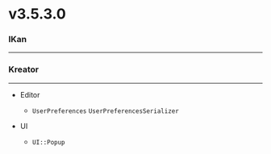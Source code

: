 # v3.5.3.0

### IKan
----------------------------------------------------------------------------------------------------------------------
    
### Kreator
----------------------------------------------------------------------------------------------------------------------
  - Editor
    - `UserPreferences` `UserPreferencesSerializer`
    
  - UI
    - `UI::Popup`
